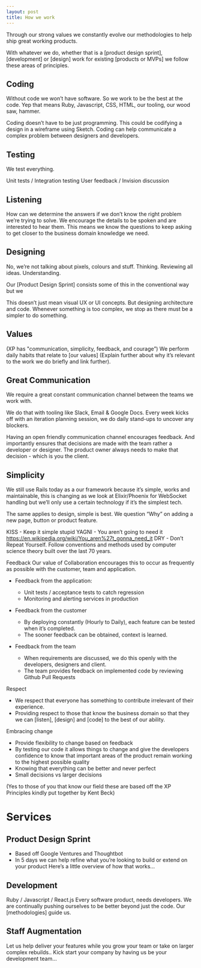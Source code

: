 ```yaml
---
layout: post
title: How we work
---
```


Through our strong values we constantly evolve our methodologies to help ship great
working products.

With whatever we do, whether that is a [product design sprint], [development] or [design] work for existing [products or MVPs] we follow these areas of principles.


## Coding
Without code we won’t have software. So we work to be the best at the code. Yep that means Ruby, Javascript, CSS, HTML, our tooling, our wood saw, hammer.

Coding doesn’t have to be just programming. This could be codifying a design in a wireframe using Sketch. Coding can help communicate a complex problem between designers and developers.

## Testing
We test everything.

Unit tests / Integration testing
User feedback / Invision discussion

## Listening
How can we determine the answers if we don’t know the right problem we’re trying to solve.
We encourage the details to be spoken and are interested to hear them. This means we know the questions to keep asking to get closer to the business domain knowledge we need.

## Designing
No, we’re not talking about pixels, colours and stuff.
Thinking. Reviewing all ideas. Understanding.

Our [Product Design Sprint] consists some of this in the conventional way but we

This doesn’t just mean visual UX or UI concepts. But designing architecture and code. Whenever something is too complex, we stop as there must be a simpler to do something.

## Values
(XP has "communication, simplicity, feedback, and courage”)
We perform daily habits that relate to [our values] (Explain further about why it’s relevant to the work we do briefly and link further).

## Great Communication
We require a great constant communication channel between the teams we work with.

We do that with tooling like Slack, Email & Google Docs. Every week kicks off with an iteration planning session, we do daily stand-ups to uncover any blockers.

Having an open friendly communication channel encourages feedback. And importantly ensures that decisions are made with the team rather a developer or designer. The product owner always needs to make that decision - which is you the client.

## Simplicity
We still use Rails today as a our framework because it’s simple, works and maintainable, this is changing as we look at Elixir/Phoenix for WebSocket handling but we’ll only use a certain technology if it’s the simplest tech.

The same applies to design, simple is best. We question “Why” on adding a new page, button or product feature.

KISS - Keep it simple stupid
YAGNI - You aren’t going to need it https://en.wikipedia.org/wiki/You_aren%27t_gonna_need_it
DRY - Don’t Repeat Yourself. Follow conventions and methods used by computer science theory built over the last 70 years.

Feedback
Our value of Collaboration encourages this to occur as frequently as possible with the customer, team and application.

- Feedback from the application:
     - Unit tests / acceptance tests to catch regression
     - Monitoring and alerting services in production

- Feedback from the customer
     - By deploying constantly (Hourly to Daily), each feature can be tested when it’s completed.
     - The sooner feedback can be obtained, context is learned.

- Feedback from the team
     - When requirements are discussed, we do this openly with the developers, designers and client.
     - The team provides feedback on implemented code by reviewing Github Pull Requests

Respect
- We respect that everyone has something to contribute irrelevant of their experience.
- Providing respect to those that know the business domain so that they we can [listen], [design] and [code] to the best of our ability.

Embracing change
- Provide flexibility to change based on feedback
- By testing our code it allows things to change and give the developers confidence to know that important areas of the product remain working to the highest possible quality
- Knowing that everything can be better and never perfect
- Small decisions vs larger decisions

(Yes to those of you that know our field these are based off the XP Principles kindly put together by Kent Beck)

# Services

## Product Design Sprint
- Based off Google Ventures and Thoughtbot
- In 5 days we can help refine what you’re looking to build or extend on your product
Here’s a little overview of how that works...

## Development
Ruby / Javascript / React.js
Every software product, needs developers. We are continually pushing ourselves to be better beyond just the code. Our [methodologies] guide us.

## Staff Augmentation
Let us help deliver your features while you grow your team or take on larger complex rebuilds..
Kick start your company by having us be your development team...
